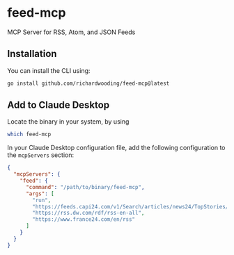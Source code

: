 # feed-mcp

MCP Server for RSS, Atom, and JSON Feeds

## Installation

You can install the CLI using:

```sh
go install github.com/richardwooding/feed-mcp@latest
```

## Add to Claude Desktop

Locate the binary in your system, by using

```sh
which feed-mcp
```

In your Claude Desktop configuration file, add the following configuration to the `mcpServers` section:

```json
{
  "mcpServers": {
    "feed": {
      "command": "/path/to/binary/feed-mcp",
      "args": [
        "run",
        "https://feeds.capi24.com/v1/Search/articles/news24/TopStories/rss",
        "https://rss.dw.com/rdf/rss-en-all",
        "https://www.france24.com/en/rss"
      ]
    }
  }
}
```
